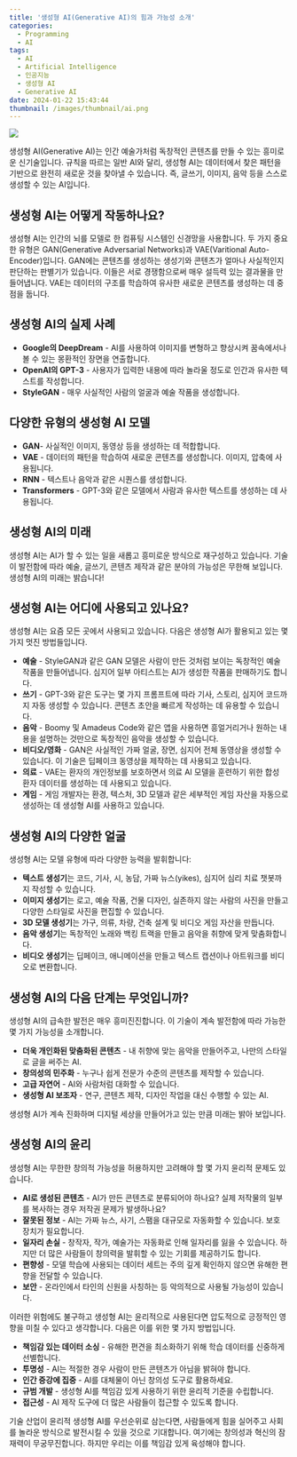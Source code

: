 ```yaml
---
title: '생성형 AI(Generative AI)의 힘과 가능성 소개'
categories:
  - Programming
  - AI
tags:
  - AI
  - Artificial Intelligence
  - 인공지능
  - 생성형 AI
  - Generative AI
date: 2024-01-22 15:43:44
thumbnail: /images/thumbnail/ai.png
---
```


![](/images/header/ai-9.png)

생성형 AI(Generative AI)는 인간 예술가처럼 독창적인 콘텐츠를 만들 수 있는 흥미로운 신기술입니다. 규칙을 따르는 일반 AI와 달리, 생성형 AI는 데이터에서 찾은 패턴을 기반으로 완전히 새로운 것을 찾아낼 수 있습니다. 즉, 글쓰기, 이미지, 음악 등을 스스로 생성할 수 있는 AI입니다.

## 생성형 AI는 어떻게 작동하나요?

생성형 AI는 인간의 뇌를 모델로 한 컴퓨팅 시스템인 신경망을 사용합니다. 두 가지 중요한 유형은 GAN(Generative Adversarial Networks)과 VAE(Varitional Auto-Encoder)입니다. GAN에는 콘텐츠를 생성하는 생성기와 콘텐츠가 얼마나 사실적인지 판단하는 판별기가 있습니다. 이들은 서로 경쟁함으로써 매우 설득력 있는 결과물을 만들어냅니다. VAE는 데이터의 구조를 학습하여 유사한 새로운 콘텐츠를 생성하는 데 중점을 둡니다.

## 생성형 AI의 실제 사례

- **Google의 DeepDream** - AI를 사용하여 이미지를 변형하고 향상시켜 꿈속에서나 볼 수 있는 몽환적인 장면을 연출합니다.
- **OpenAI의 GPT-3** - 사용자가 입력한 내용에 따라 놀라울 정도로 인간과 유사한 텍스트를 작성합니다.
- **StyleGAN** - 매우 사실적인 사람의 얼굴과 예술 작품을 생성합니다.

## 다양한 유형의 생성형 AI 모델

- **GAN**- 사실적인 이미지, 동영상 등을 생성하는 데 적합합니다.
- **VAE** - 데이터의 패턴을 학습하여 새로운 콘텐츠를 생성합니다. 이미지, 압축에 사용됩니다.
- **RNN** - 텍스트나 음악과 같은 시퀀스를 생성합니다.
- **Transformers** - GPT-3와 같은 모델에서 사람과 유사한 텍스트를 생성하는 데 사용됩니다.

## 생성형 AI의 미래

생성형 AI는 AI가 할 수 있는 일을 새롭고 흥미로운 방식으로 재구성하고 있습니다. 기술이 발전함에 따라 예술, 글쓰기, 콘텐츠 제작과 같은 분야의 가능성은 무한해 보입니다. 생성형 AI의 미래는 밝습니다!

## 생성형 AI는 어디에 사용되고 있나요?

생성형 AI는 요즘 모든 곳에서 사용되고 있습니다. 다음은 생성형 AI가 활용되고 있는 몇 가지 멋진 방법들입니다.

- **예술** - StyleGAN과 같은 GAN 모델은 사람이 만든 것처럼 보이는 독창적인 예술 작품을 만들어냅니다. 심지어 일부 아티스트는 AI가 생성한 작품을 판매하기도 합니다.
- **쓰기** - GPT-3와 같은 도구는 몇 가지 프롬프트에 따라 기사, 스토리, 심지어 코드까지 자동 생성할 수 있습니다. 콘텐츠 초안을 빠르게 작성하는 데 유용할 수 있습니다.
- **음악** - Boomy 및 Amadeus Code와 같은 앱을 사용하면 흥얼거리거나 원하는 내용을 설명하는 것만으로 독창적인 음악을 생성할 수 있습니다.
- **비디오/영화** - GAN은 사실적인 가짜 얼굴, 장면, 심지어 전체 동영상을 생성할 수 있습니다. 이 기술은 딥페이크 동영상을 제작하는 데 사용되고 있습니다.
- **의료** - VAE는 환자의 개인정보를 보호하면서 의료 AI 모델을 훈련하기 위한 합성 환자 데이터를 생성하는 데 사용되고 있습니다.
- **게임** - 게임 개발자는 환경, 텍스처, 3D 모델과 같은 세부적인 게임 자산을 자동으로 생성하는 데 생성형 AI를 사용하고 있습니다.

## 생성형 AI의 다양한 얼굴

생성형 AI는 모델 유형에 따라 다양한 능력을 발휘합니다:

- **텍스트 생성기**는 코드, 기사, 시, 농담, 가짜 뉴스(yikes), 심지어 심리 치료 챗봇까지 작성할 수 있습니다.
- **이미지 생성기**는 로고, 예술 작품, 건물 디자인, 실존하지 않는 사람의 사진을 만들고 다양한 스타일로 사진을 편집할 수 있습니다.
- **3D 모델 생성기**는 가구, 의류, 차량, 건축 설계 및 비디오 게임 자산을 만듭니다.
- **음악 생성기**는 독창적인 노래와 백킹 트랙을 만들고 음악을 취향에 맞게 맞춤화합니다.
- **비디오 생성기**는 딥페이크, 애니메이션을 만들고 텍스트 캡션이나 아트워크를 비디오로 변환합니다.

## 생성형 AI의 다음 단계는 무엇입니까?

생성형 AI의 급속한 발전은 매우 흥미진진합니다. 이 기술이 계속 발전함에 따라 가능한 몇 가지 가능성을 소개합니다.

- **더욱 개인화된 맞춤화된 콘텐츠** - 내 취향에 맞는 음악을 만들어주고, 나만의 스타일로 글을 써주는 AI.
- **창의성의 민주화** - 누구나 쉽게 전문가 수준의 콘텐츠를 제작할 수 있습니다.
- **고급 자연어** - AI와 사람처럼 대화할 수 있습니다.
- **생성형 AI 보조자** - 연구, 콘텐츠 제작, 디자인 작업을 대신 수행할 수 있는 AI.

생성형 AI가 계속 진화하며 디지털 세상을 만들어가고 있는 만큼 미래는 밝아 보입니다.

## 생성형 AI의 윤리

생성형 AI는 무한한 창의적 가능성을 허용하지만 고려해야 할 몇 가지 윤리적 문제도 있습니다.

- **AI로 생성된 콘텐츠** - AI가 만든 콘텐츠로 분류되어야 하나요? 실제 저작물의 일부를 복사하는 경우 저작권 문제가 발생하나요?
- **잘못된 정보** - AI는 가짜 뉴스, 사기, 스팸을 대규모로 자동화할 수 있습니다. 보호 장치가 필요합니다.
- **일자리 손실** - 창작자, 작가, 예술가는 자동화로 인해 일자리를 잃을 수 있습니다. 하지만 더 많은 사람들이 창의력을 발휘할 수 있는 기회를 제공하기도 합니다.
- **편향성** - 모델 학습에 사용되는 데이터 세트는 주의 깊게 확인하지 않으면 유해한 편향을 전달할 수 있습니다.
- **보안** - 온라인에서 타인의 신원을 사칭하는 등 악의적으로 사용될 가능성이 있습니다.

이러한 위험에도 불구하고 생성형 AI는 윤리적으로 사용된다면 압도적으로 긍정적인 영향을 미칠 수 있다고 생각합니다. 다음은 이를 위한 몇 가지 방법입니다.

- **책임감 있는 데이터 소싱** - 유해한 편견을 최소화하기 위해 학습 데이터를 신중하게 선별합니다.
- **투명성** - AI는 적절한 경우 사람이 만든 콘텐츠가 아님을 밝혀야 합니다.
- **인간 증강에 집중** - AI를 대체물이 아닌 창의성 도구로 활용하세요.
- **규범 개발** - 생성형 AI를 책임감 있게 사용하기 위한 윤리적 기준을 수립합니다.
- **접근성** - AI 제작 도구에 더 많은 사람들이 접근할 수 있도록 합니다.

기술 산업이 윤리적 생성형 AI를 우선순위로 삼는다면, 사람들에게 힘을 실어주고 사회를 놀라운 방식으로 발전시킬 수 있을 것으로 기대합니다. 여기에는 창의성과 혁신의 잠재력이 무궁무진합니다. 하지만 우리는 이를 책임감 있게 육성해야 합니다.

